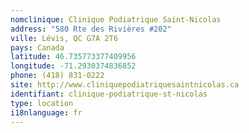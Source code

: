 ```yaml
---
nomclinique: Clinique Podiatrique Saint-Nicolas
address: "580 Rte des Rivières #202"
ville: Lévis, QC G7A 2T6
pays: Canada
latitude: 46.735773377409956
longitude: -71.2930374836852
phone: (418) 831-0222
site: http://www.cliniquepodiatriquesaintnicolas.ca
identifiant: clinique-podiatrique-st-nicolas
type: location
i18nlanguage: fr
---
```

